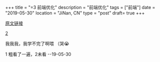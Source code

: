 +++
title = "=3 前端优化"
description = "前端优化"
tags = ["前端"]
date = "2019-05-30"
location = "JiNan, CN"
type = "post"
draft= true
+++

[原文链接](https://www.jianshu.com/p/6b486a8f2aa8)

[2](http://web.jobbole.com/91025/)

我我我，我学不完了啊喂 （哭😭

1 粗看了一遍，2未看 --19-05-30